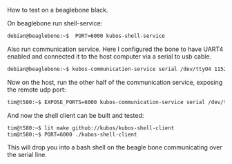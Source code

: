 How to test on a beaglebone black.

On beaglebone run shell-service:

```sh
debian@beaglebone:~$  PORT=6000 kubos-shell-service
```

Also run communication service.  Here I configured the bone to have UART4
enabled and connected it to the host computer via a serial to usb cable.

```sh
debian@beaglebone:~$ kubos-communication-service serial /dev/ttyO4 115200
```

Now on the host, run the other half of the communication service, exposing the
remote udp port:

```sh
tim@t580:~$ EXPOSE_PORTS=6000 kubos-communication-service serial /dev/ttyUSB1 115200
```

And now the shell client can be built and tested:

```sh
tim@t580:~$ lit make github://kubos/kubos-shell-client
tim@t580:~$ PORT=6000 ./kubos-shell-client
```

This will drop you into a bash shell on the beagle bone communicating over the
serial line.
